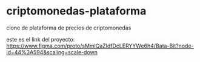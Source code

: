# criptomonedas-plataforma
clone de plataforma de precios de criptomonedas 
 
este es el link del proyecto: https://www.figma.com/proto/sMmlQaZldfDcLERYYWe6h4/Bata-Bit?node-id=44%3A594&scaling=scale-down
